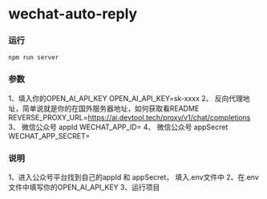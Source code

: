 # wechat-auto-reply

### 运行
```
npm run server
```

### 参数
1、填入你的OPEN_AI_API_KEY
OPEN_AI_API_KEY=sk-xxxx
2、 反向代理地址，简单说就是你的在国外服务器地址，如何获取看README
REVERSE_PROXY_URL=https://ai.devtool.tech/proxy/v1/chat/completions
3、 微信公众号 appId
WECHAT_APP_ID=
4、 微信公众号 appSecret
WECHAT_APP_SECRET=


### 说明
1、进入公众号平台找到自己的appId 和 appSecret， 填入.env文件中
2、在.env文件中填写你的OPEN_AI_API_KEY
3、运行项目
